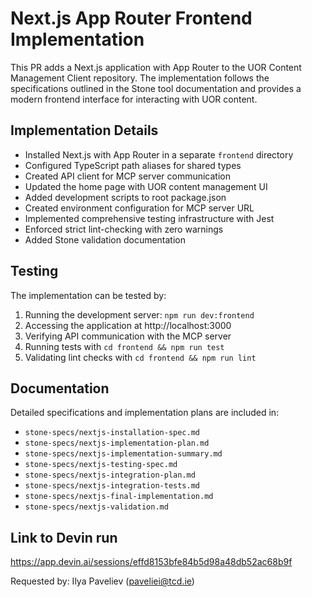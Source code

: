 # Next.js App Router Frontend Implementation

This PR adds a Next.js application with App Router to the UOR Content Management Client repository. The implementation follows the specifications outlined in the Stone tool documentation and provides a modern frontend interface for interacting with UOR content.

## Implementation Details

- Installed Next.js with App Router in a separate `frontend` directory
- Configured TypeScript path aliases for shared types
- Created API client for MCP server communication
- Updated the home page with UOR content management UI
- Added development scripts to root package.json
- Created environment configuration for MCP server URL
- Implemented comprehensive testing infrastructure with Jest
- Enforced strict lint-checking with zero warnings
- Added Stone validation documentation

## Testing

The implementation can be tested by:

1. Running the development server: `npm run dev:frontend`
2. Accessing the application at http://localhost:3000
3. Verifying API communication with the MCP server
4. Running tests with `cd frontend && npm run test`
5. Validating lint checks with `cd frontend && npm run lint`

## Documentation

Detailed specifications and implementation plans are included in:
- `stone-specs/nextjs-installation-spec.md`
- `stone-specs/nextjs-implementation-plan.md`
- `stone-specs/nextjs-implementation-summary.md`
- `stone-specs/nextjs-testing-spec.md`
- `stone-specs/nextjs-integration-plan.md`
- `stone-specs/nextjs-integration-tests.md`
- `stone-specs/nextjs-final-implementation.md`
- `stone-specs/nextjs-validation.md`

## Link to Devin run
https://app.devin.ai/sessions/effd8153bfe84b5d98a48db52ac68b9f

Requested by: Ilya Paveliev (paveliei@tcd.ie)
